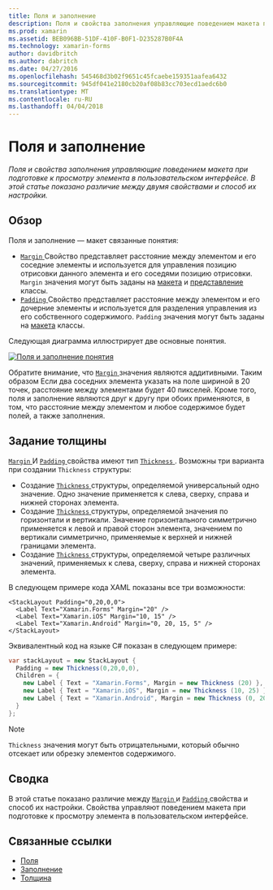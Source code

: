 ```yaml
---
title: Поля и заполнение
description: Поля и свойства заполнения управляющие поведением макета при подготовке к просмотру элемента в пользовательском интерфейсе. В этой статье показано различие между двумя свойствами и способ их настройки.
ms.prod: xamarin
ms.assetid: BEB096BB-51DF-410F-B0F1-D235287B0F4A
ms.technology: xamarin-forms
author: davidbritch
ms.author: dabritch
ms.date: 04/27/2016
ms.openlocfilehash: 545468d3b02f9651c45fcaebe159351aafea6432
ms.sourcegitcommit: 945df041e2180cb20af08b83cc703ecd1aedc6b0
ms.translationtype: MT
ms.contentlocale: ru-RU
ms.lasthandoff: 04/04/2018
---
```

# <a name="margin-and-padding"></a>Поля и заполнение

_Поля и свойства заполнения управляющие поведением макета при подготовке к просмотру элемента в пользовательском интерфейсе. В этой статье показано различие между двумя свойствами и способ их настройки._

## <a name="overview"></a>Обзор

Поля и заполнение — макет связанные понятия:

- [ `Margin` ](https://developer.xamarin.com/api/property/Xamarin.Forms.View.Margin/) Свойство представляет расстояние между элементом и его соседние элементы и используется для управления позицию отрисовки данного элемента и его соседями позицию отрисовки. `Margin` значения могут быть заданы на [макета](~/xamarin-forms/user-interface/controls/layouts.md) и [представление](~/xamarin-forms/user-interface/controls/views.md) классы.
- [ `Padding` ](https://developer.xamarin.com/api/property/Xamarin.Forms.Layout.Padding/) Свойство представляет расстояние между элементом и его дочерние элементы и используется для разделения управления из его собственного содержимого. `Padding` значения могут быть заданы на [макета](~/xamarin-forms/user-interface/controls/layouts.md) классы.

Следующая диаграмма иллюстрирует две основные понятия.

[![](margin-and-padding-images/margins-and-padding-sml.png "Поля и заполнение понятия")](margin-and-padding-images/margins-and-padding.png#lightbox "поля и заполнение основные понятия")

Обратите внимание, что [ `Margin` ](https://developer.xamarin.com/api/property/Xamarin.Forms.View.Margin/) значения являются аддитивными. Таким образом Если два соседних элемента указать на поле шириной в 20 точек, расстояние между элементами будет 40 пикселей. Кроме того, поля и заполнение являются друг к другу при обоих применяются, в том, что расстояние между элементом и любое содержимое будет полей, а также заполнения.

## <a name="specifying-a-thickness"></a>Задание толщины

[ `Margin` ](https://developer.xamarin.com/api/property/Xamarin.Forms.View.Margin/) И [ `Padding` ](https://developer.xamarin.com/api/property/Xamarin.Forms.Layout.Padding/) свойства имеют тип [ `Thickness` ](https://developer.xamarin.com/api/type/Xamarin.Forms.Thickness/). Возможны три варианта при создании `Thickness` структуры:

- Создание [ `Thickness` ](https://developer.xamarin.com/api/type/Xamarin.Forms.Thickness/) структуры, определяемой универсальный одно значение. Одно значение применяется к слева, сверху, справа и нижней сторонах элемента.
- Создание [ `Thickness` ](https://developer.xamarin.com/api/type/Xamarin.Forms.Thickness/) структуры, определяемой значения по горизонтали и вертикали. Значение горизонтального симметрично применяется к левой и правой сторон элемента, значением по вертикали симметрично, применяемые к верхней и нижней границами элемента.
- Создание [ `Thickness` ](https://developer.xamarin.com/api/type/Xamarin.Forms.Thickness/) структуры, определяемой четыре различных значений, применяемых к слева, сверху, справа и нижней сторонах элемента.

В следующем примере кода XAML показаны все три возможности:

```xaml
<StackLayout Padding="0,20,0,0">
  <Label Text="Xamarin.Forms" Margin="20" />
  <Label Text="Xamarin.iOS" Margin="10, 15" />
  <Label Text="Xamarin.Android" Margin="0, 20, 15, 5" />
</StackLayout>
```

Эквивалентный код на языке C# показан в следующем примере:

```csharp
var stackLayout = new StackLayout {
  Padding = new Thickness(0,20,0,0),
  Children = {
    new Label { Text = "Xamarin.Forms", Margin = new Thickness (20) },
    new Label { Text = "Xamarin.iOS", Margin = new Thickness (10, 25) },
    new Label { Text = "Xamarin.Android", Margin = new Thickness (0, 20, 15, 5) }
  }
};
```

> [!NOTE]
> `Thickness` значения могут быть отрицательными, который обычно отсекает или обрезку элементов содержимого.

## <a name="summary"></a>Сводка

В этой статье показано различие между [ `Margin` ](https://developer.xamarin.com/api/property/Xamarin.Forms.View.Margin/) и [ `Padding` ](https://developer.xamarin.com/api/property/Xamarin.Forms.Layout.Padding/) свойства и способ их настройки. Свойства управляют поведением макета при подготовке к просмотру элемента в пользовательском интерфейсе.


## <a name="related-links"></a>Связанные ссылки

- [Поля](https://developer.xamarin.com/api/property/Xamarin.Forms.View.Margin/)
- [Заполнение](https://developer.xamarin.com/api/property/Xamarin.Forms.Layout.Padding/)
- [Толщина](https://developer.xamarin.com/api/type/Xamarin.Forms.Thickness/)
